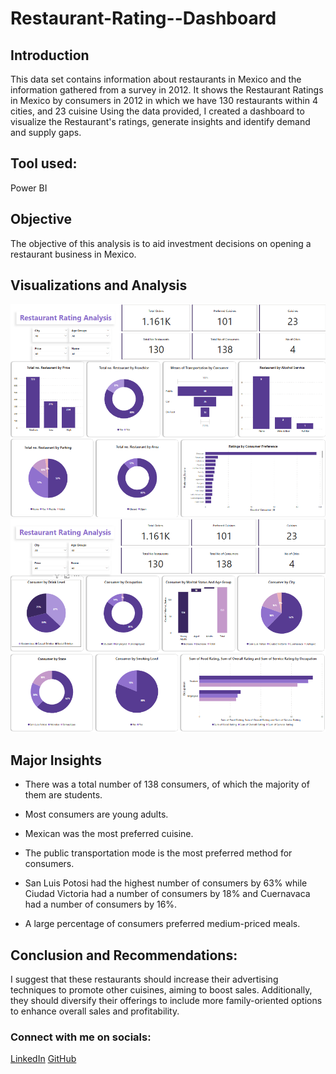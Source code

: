 # Restaurant-Rating--Dashboard

## Introduction 

This data set contains information about restaurants in Mexico and the information gathered from a survey in 2012. It shows the Restaurant Ratings in Mexico by consumers in 2012 in which we have 130 restaurants within 4 cities, and 23 cuisine
Using the data provided, I created a dashboard to visualize the Restaurant's ratings, generate insights and identify demand and supply gaps.

## Tool used: 
Power BI

## Objective 
The objective of this analysis is to aid investment decisions on opening a restaurant business in Mexico.

## Visualizations and Analysis

![](https://github.com/Evelynera/Restaurant-Rating--Dashboard/blob/main/IMG%202025-06-23%20114153.png)
![](https://github.com/Evelynera/Restaurant-Rating--Dashboard/blob/main/IMG%202025-06-23%20114210.png)

## Major Insights 

- There was a total number of 138 consumers, of which the majority of them are students.

- Most consumers are young adults.

- Mexican was the most preferred cuisine.

- The public transportation mode is the most preferred method for consumers.

- San Luis Potosi had the highest number of consumers by 63% while Ciudad Victoria had a number of consumers by 18% and Cuernavaca had a number of consumers by 16%.

- A large percentage of consumers preferred medium-priced meals.

## Conclusion and Recommendations:

I suggest that these restaurants should increase their advertising techniques to promote other cuisines, aiming to boost sales.
Additionally, they should diversify their offerings to include more family-oriented options to enhance overall sales and profitability.

### Connect with me on socials:
[LinkedIn](www.linkedin.com/in/anison-evelyn3000)
[GitHub](https://github.com/Evelynera)


